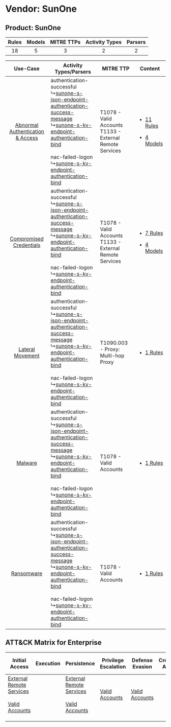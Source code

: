 Vendor: SunOne
==============
Product: SunOne
---------------
| Rules | Models | MITRE TTPs | Activity Types | Parsers |
|:-----:|:------:|:----------:|:--------------:|:-------:|
|  18   |   5    |     3      |       2        |    2    |

|    Use-Case    | Activity Types/Parsers    | MITRE TTP    | Content    |
|:----:| ---- | ---- | ---- |
| [Abnormal Authentication & Access](../../../UseCases/uc_abnormal_authentication_&_access.md) |  authentication-successful<br> ↳[sunone-s-json-endpoint-authentication-success-message](Ps/pC_sunonesjsonendpointauthenticationsuccessmessage.md)<br> ↳[sunone-s-kv-endpoint-authentication-bind](Ps/pC_sunoneskvendpointauthenticationbind.md)<br><br> nac-failed-logon<br> ↳[sunone-s-kv-endpoint-authentication-bind](Ps/pC_sunoneskvendpointauthenticationbind.md)<br> | T1078 - Valid Accounts<br>T1133 - External Remote Services<br> | [<ul><li>11 Rules</li></ul><ul><li>4 Models</li></ul>](RM/r_m_sunone_sunone_Abnormal_Authentication_&_Access.md) |
|          [Compromised Credentials](../../../UseCases/uc_compromised_credentials.md)          |  authentication-successful<br> ↳[sunone-s-json-endpoint-authentication-success-message](Ps/pC_sunonesjsonendpointauthenticationsuccessmessage.md)<br> ↳[sunone-s-kv-endpoint-authentication-bind](Ps/pC_sunoneskvendpointauthenticationbind.md)<br><br> nac-failed-logon<br> ↳[sunone-s-kv-endpoint-authentication-bind](Ps/pC_sunoneskvendpointauthenticationbind.md)<br> | T1078 - Valid Accounts<br>T1133 - External Remote Services<br> | [<ul><li>7 Rules</li></ul><ul><li>4 Models</li></ul>](RM/r_m_sunone_sunone_Compromised_Credentials.md)    |
|    [Lateral Movement](../../../UseCases/uc_lateral_movement.md)    |  authentication-successful<br> ↳[sunone-s-json-endpoint-authentication-success-message](Ps/pC_sunonesjsonendpointauthenticationsuccessmessage.md)<br> ↳[sunone-s-kv-endpoint-authentication-bind](Ps/pC_sunoneskvendpointauthenticationbind.md)<br><br> nac-failed-logon<br> ↳[sunone-s-kv-endpoint-authentication-bind](Ps/pC_sunoneskvendpointauthenticationbind.md)<br> | T1090.003 - Proxy: Multi-hop Proxy<br>    | [<ul><li>1 Rules</li></ul>](RM/r_m_sunone_sunone_Lateral_Movement.md)    |
|    [Malware](../../../UseCases/uc_malware.md)    |  authentication-successful<br> ↳[sunone-s-json-endpoint-authentication-success-message](Ps/pC_sunonesjsonendpointauthenticationsuccessmessage.md)<br> ↳[sunone-s-kv-endpoint-authentication-bind](Ps/pC_sunoneskvendpointauthenticationbind.md)<br><br> nac-failed-logon<br> ↳[sunone-s-kv-endpoint-authentication-bind](Ps/pC_sunoneskvendpointauthenticationbind.md)<br> | T1078 - Valid Accounts<br>    | [<ul><li>1 Rules</li></ul>](RM/r_m_sunone_sunone_Malware.md)    |
|    [Ransomware](../../../UseCases/uc_ransomware.md)    |  authentication-successful<br> ↳[sunone-s-json-endpoint-authentication-success-message](Ps/pC_sunonesjsonendpointauthenticationsuccessmessage.md)<br> ↳[sunone-s-kv-endpoint-authentication-bind](Ps/pC_sunoneskvendpointauthenticationbind.md)<br><br> nac-failed-logon<br> ↳[sunone-s-kv-endpoint-authentication-bind](Ps/pC_sunoneskvendpointauthenticationbind.md)<br> | T1078 - Valid Accounts<br>    | [<ul><li>1 Rules</li></ul>](RM/r_m_sunone_sunone_Ransomware.md)    |

ATT&CK Matrix for Enterprise
----------------------------
| Initial Access                                                                                                                                   | Execution | Persistence                                                                                                                                      | Privilege Escalation                                                | Defense Evasion                                                     | Credential Access | Discovery | Lateral Movement | Collection | Command and Control                                                                                                                       | Exfiltration | Impact |
| ------------------------------------------------------------------------------------------------------------------------------------------------ | --------- | ------------------------------------------------------------------------------------------------------------------------------------------------ | ------------------------------------------------------------------- | ------------------------------------------------------------------- | ----------------- | --------- | ---------------- | ---------- | ----------------------------------------------------------------------------------------------------------------------------------------- | ------------ | ------ |
| [External Remote Services](https://attack.mitre.org/techniques/T1133)<br><br>[Valid Accounts](https://attack.mitre.org/techniques/T1078)<br><br> |           | [External Remote Services](https://attack.mitre.org/techniques/T1133)<br><br>[Valid Accounts](https://attack.mitre.org/techniques/T1078)<br><br> | [Valid Accounts](https://attack.mitre.org/techniques/T1078)<br><br> | [Valid Accounts](https://attack.mitre.org/techniques/T1078)<br><br> |                   |           |                  |            | [Proxy: Multi-hop Proxy](https://attack.mitre.org/techniques/T1090/003)<br><br>[Proxy](https://attack.mitre.org/techniques/T1090)<br><br> |              |        |